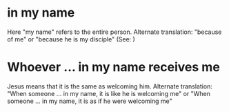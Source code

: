 
# in my name
Here "my name" refers to the entire person. Alternate translation: "because of me" or "because he is my disciple" (See: )

# Whoever ... in my name receives me
Jesus means that it is the same as welcoming him. Alternate translation: "When someone ... in my name, it is like he is welcoming me" or "When someone ... in my name, it is as if he were welcoming me"